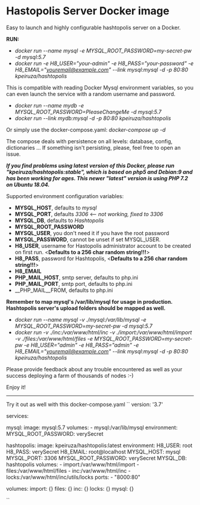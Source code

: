 # Hastopolis Server Docker image

Easy to launch and highly configurable hashtopolis server on a Docker.

__RUN:__
- *docker run --name mysql  -e MYSQL_ROOT_PASSWORD=my-secret-pw  -d mysql:5.7*
- *docker run -e H8_USER="your-admin" -e H8_PASS="your-password" -e H8_EMAIL="youremail@example.com" --link mysql:mysql -d -p 80:80 kpeiruza/hashtopolis*

This is compatible with reading Docker Mysql environment variables, so you can even launch the service with a random username and password.

- *docker run --name mydb  -e MYSQL_ROOT_PASSWORD=PleaseChangeMe  -d mysql:5.7*
- *docker run --link mydb:mysql -d -p 80:80 kpeiruza/hashtopolis*


Or simply use the docker-compose.yaml: *docker-compose up -d*

The compose deals with persistence on all levels: database, config, dictionaries ... If something isn't persisting, please, feel free to open an issue.

__*If you find problems using latest version of this Docker, please run "kpeiruza/hashtopolis:stable", which is based on php5 and Debian:9 and has been working for ages. This newer "latest" version is using PHP 7.2 on Ubuntu 18.04.*__


Supported environment configuration variables:
- __MYSQL_HOST__, defaults to *mysql*
- __MYSQL_PORT__, defaults *3306* <-- *not working, fixed to 3306*
- __MYSQL_DB__, defaults to *Hashtopolis*
- __MYSQL_ROOT_PASSWORD__
- __MYSQL_USER__, you don't need it if you have the root password
- __MYSQL_PASSWORD__, cannot be unset if set MYSQL_USER.
- __H8_USER__, username for Hastopolis administrator account to be created on first run. <__Defaults to a 256 char random string!!!__>
- __H8_PASS__, password for Hashtopolis, <__Defaults to a 256 char random string!!!__>
- __H8_EMAIL__
- __PHP_MAIL_HOST__, smtp server, defaults to php.ini
- __PHP_MAIL_PORT__, smtp port, defaults to php.ini
- __PHP_MAIL__FROM, defaults to php.ini



__Remember to map mysql's /var/lib/mysql for usage in production. Hashtopolis server's upload folders should be mapped as well.__
- *docker run --name mysql -v ./mysql:/var/lib/mysql -e MYSQL_ROOT_PASSWORD=my-secret-pw  -d mysql:5.7*
- *docker run -v ./inc:/var/www/html/inc -v ./import:/var/www/html/import -v ./files:/var/www/html/files -e MYSQL_ROOT_PASSWORD=my-secret-pw -e H8_USER="admin" -e H8_PASS="admin" -e H8_EMAIL="youremail@example.com" --link mysql:mysql -d -p 80:80 kpeiruza/hashtopolis*

Please provide feedback about any trouble encountered as well as your success deploying a farm of thousands of nodes :-)

Enjoy it!

-------------------------
Try it out as well with this docker-compose.yaml 
``
version: '3.7'

services:
 
  mysql:
    image: mysql:5.7
    volumes:
      - mysql:/var/lib/mysql
    environment:
      MYSQL_ROOT_PASSWORD: verySecret

  hashtopolis:
    image: kpeiruza/hashtopolis:latest
    environment:
      H8_USER: root
      H8_PASS: verySecret
      H8_EMAIL: root@localhost
      MYSQL_HOST: mysql
      MYSQL_PORT: 3306
      MYSQL_ROOT_PASSWORD: verySecret
      MYSQL_DB: hashtopolis
    volumes:
      - import:/var/www/html/import
      - files:/var/www/html/files
      - inc:/var/www/html/inc
      - locks:/var/www/html/inc/utils/locks
    ports:
      - "8000:80"

volumes:
  import: {}
  files: {}
  inc: {}
  locks: {}
  mysql: {}

``
